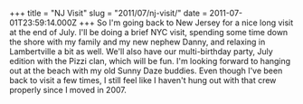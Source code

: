 +++
title = "NJ Visit"
slug = "2011/07/nj-visit/"
date = 2011-07-01T23:59:14.000Z
+++
So I'm going back to New Jersey for a nice long visit at the end of July. I'll be doing a brief NYC visit, spending some time down the shore with my family and my new nephew Danny, and relaxing in Lambertville a bit as well. We'll also have our multi-birthday party, July edition with the Pizzi clan, which will be fun. I'm looking forward to hanging out at the beach with my old Sunny Daze buddies. Even though I've been back to visit a few times, I still feel like I haven't hung out with that crew properly since I moved in 2007.